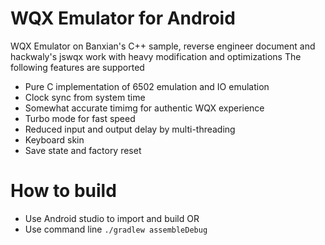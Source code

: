 # WQX Emulator for Android
WQX Emulator on Banxian's C++ sample, reverse engineer document and hackwaly's jswqx work with heavy modification and optimizations
The following features are supported
* Pure C implementation of 6502 emulation and IO emulation
* Clock sync from system time
* Somewhat accurate timimg for authentic WQX experience
* Turbo mode for fast speed
* Reduced input and output delay by multi-threading
* Keyboard skin
* Save state and factory reset

# How to build
* Use Android studio to import and build
OR
* Use command line `./gradlew assembleDebug`
